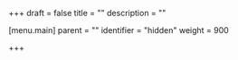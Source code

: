 +++
draft = false
title = ""
description = ""

[menu.main]
parent = ""
identifier = "hidden"
weight = 900

+++

